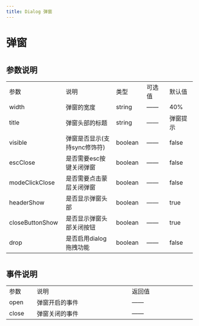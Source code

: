 ```yaml
---
title: Dialog 弹窗
---
```


# 弹窗 

<ClientOnly>
  <dialog-demo></dialog-demo>
</ClientOnly>

#
<h2>参数说明</h2> 
<table width="100%">
    <tr>
        <td width="150">
                参数
        </td>
        <td width="300">
                说明
        </td>
        <td width="80">
                类型
        </td>
        <td width="80">
                可选值
        </td>
        <td width="100">
                默认值
        </td>
    </tr>
    <tr>
        <td>
                width
        </td>
        <td>
                弹窗的宽度
        </td>
        <td>
               string
        </td>
        <td>
                ——
        </td>
        <td>
               40%
        </td>
    </tr>
    <tr>
        <td>
                title
        </td>
        <td>
                弹窗头部的标题
        </td>
        <td>
                string
        </td>
        <td>
                ——
        </td>
        <td>
               弹窗提示
        </td>
    </tr>
    <tr>
        <td>
                visible
        </td>
        <td>
                弹窗是否显示(支持sync修饰符)
        </td>
        <td>
                boolean
        </td>
        <td>
                ——
        </td>
        <td>
                false
        </td>
    </tr>
    <tr>
        <td>
                escClose
        </td>
        <td>
                是否需要esc按键关闭弹窗
        </td>
        <td>
                boolean
        </td>
        <td>
                ——
        </td>
        <td>
               false
        </td>
    </tr>
    <tr>
        <td>
                modeClickClose
        </td>
        <td>
                是否需要点击蒙层关闭弹窗
        </td>
        <td>
                boolean
        </td>
        <td>
                ——
        </td>
        <td>
               false
        </td>
    </tr>
    <tr>
        <td>
                headerShow
        </td>
        <td>
                是否显示弹窗头部
        </td>
        <td>
                boolean
        </td>
        <td>
                ——
        </td>
        <td>
                true
        </td>
    </tr>
    <tr>
        <td>
                closeButtonShow
        </td>
        <td>
                是否显示弹窗头部关闭按钮
        </td>
        <td>
                boolean
        </td>
        <td>
                ——
        </td>
        <td>
                true
        </td>
    </tr>
    <tr>
        <td>
                drop
        </td>
        <td>
                是否启用dialog拖拽功能
        </td>
        <td>
                boolean
        </td>
        <td>
                ——
        </td>
        <td>
                false
        </td>
    </tr>
</table>



#

<h2>事件说明</h2> 
<table width="100%">
    <tr>
        <td  width="80">
                参数
        </td>
        <td width="500">
                说明
        </td>
        <td width="300">
                返回值
        </td>
    </tr>
    <tr>
        <td >
                open
        </td>
        <td >
                弹窗开启的事件
        </td>
        <td >
                ——
        </td>
    </tr>
    <tr>
        <td >
                close
        </td>
        <td >
                弹窗关闭的事件
        </td>
        <td >
                ——
        </td>
    </tr>
</table>